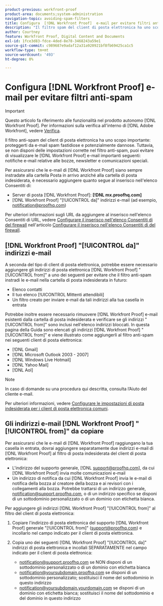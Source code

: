 ```yaml
---
product-previous: workfront-proof
product-area: documents;system-administration
navigation-topic: avoiding-spam-filters
title: Configura  [!DNL Workfront Proof]  e-mail per evitare filtri anti-spam
description: "Il filtro spam del client di posta elettronica ha uno scopo importante: proteggerti da e-mail spam fastidiose e potenzialmente dannose. Tuttavia, se non disponi delle impostazioni corrette nel filtro anti-spam, puoi evitare di visualizzare le seguenti [!DNL Workfront Proof] e-mail importanti: notifiche e-mail relative alla bozza, newsletter e comunicazioni speciali."
author: Courtney
feature: Workfront Proof, Digital Content and Documents
exl-id: 1fce3d83-fdce-4ded-8e78-3468243a59e1
source-git-commit: c989687e9adaf12a31a920921bf8fb69425ca1c5
workflow-type: tm+mt
source-wordcount: '493'
ht-degree: 0%

---
```


# Configura [!DNL Workfront Proof] e-mail per evitare filtri anti-spam

>[!IMPORTANT]
>
>Questo articolo fa riferimento alle funzionalità nel prodotto autonomo [!DNL Workfront Proof]. Per informazioni sulla verifica all&#39;interno di [!DNL Adobe Workfront], vedere [Verifica](../../../review-and-approve-work/proofing/proofing.md).

Il filtro anti-spam del client di posta elettronica ha uno scopo importante: proteggerti da e-mail spam fastidiose e potenzialmente dannose. Tuttavia, se non disponi delle impostazioni corrette nel filtro anti-spam, puoi evitare di visualizzare le [!DNL Workfront Proof] e-mail importanti seguenti: notifiche e-mail relative alle bozze, newsletter e comunicazioni speciali.

Per assicurarsi che le e-mail di [!DNL Workfront Proof] siano sempre instradate alla cartella Posta in arrivo anziché alla cartella di posta indesiderata, è necessario aggiungere quanto segue al inserisco nell&#39;elenco Consentiti di:

* Server di posta [!DNL Workfront Proof]: **[!DNL mx.proofhq.com]**
* [!DNL Workfront Proof] &quot;[!UICONTROL da]&quot; indirizzi e-mail (ad esempio, notification@proofhq.com)

Per ulteriori informazioni sugli URL da aggiungere al inserisco nell&#39;elenco Consentiti di URL, vedere [Configurare il inserisco nell&#39;elenco Consentiti di del firewall](../../../administration-and-setup/get-started-wf-administration/configure-your-firewall.md) nell&#39;articolo [Configurare il inserisco nell&#39;elenco Consentiti di del firewall](../../../administration-and-setup/get-started-wf-administration/configure-your-firewall.md).

## [!DNL Workfront Proof] &quot;[!UICONTROL da]&quot; indirizzi e-mail

A seconda del tipo di client di posta elettronica, potrebbe essere necessario aggiungere gli indirizzi di posta elettronica [!DNL Workfront Proof] &quot;[!UICONTROL from]&quot; a uno dei seguenti per evitare che il filtro anti-spam instradi le e-mail nella cartella di posta indesiderata in futuro:

* Elenco contatti
* Il tuo elenco [!UICONTROL Mittenti attendibili]
* Un filtro creato per inviare e-mail da tali indirizzi alla tua casella in entrata

Potrebbe inoltre essere necessario rimuovere [!DNL Workfront Proof] e-mail esistenti dalla cartella di posta indesiderata e verificare se gli indirizzi &quot;[!UICONTROL from]&quot; sono inclusi nell&#39;elenco indirizzi bloccati. In questa pagina della Guida sono elencati gli indirizzi [!DNL Workfront Proof] &quot;[!UICONTROL from]&quot; e viene illustrato come aggiungerli al filtro anti-spam nei seguenti client di posta elettronica:

* [!DNL Gmail]
* [!DNL Microsoft Outlook 2003 - 2007]
* [!DNL Windows Live Hotmail]
* [!DNL Yahoo Mail]
* [!DNL Aol]

>[!NOTE]
>
>In caso di domande su una procedura qui descritta, consulta l’Aiuto del cliente e-mail.

Per ulteriori informazioni, vedere [Configurare le impostazioni di posta indesiderata per i client di posta elettronica comuni](../../../workfront-proof/wp-emailsntfctns/avoiding-spam-filters/configure-spam-settings-clients.md).

## Gli indirizzi e-mail [!DNL Workfront Proof] &quot;[!UICONTROL from]&quot; da copiare

Per assicurarsi che le e-mail di [!DNL Workfront Proof] raggiungano la tua casella in entrata, dovrai aggiungere separatamente due indirizzi e-mail di [!DNL Workfront Proof] al filtro di posta indesiderata del client di posta elettronica:

* L&#39;indirizzo del supporto generale, [!DNL support@proofhq.com], da cui [!DNL Workfront Proof] invia molte comunicazioni e-mail
* Un indirizzo di notifica da cui [!DNL Workfront Proof] invia le e-mail di notifica della bozza al creatore della bozza e ai revisori con i collegamenti alla bozza. Potrebbe trattarsi di un indirizzo generale, notification@support.proofhq.com, o di un indirizzo specifico se disponi di un sottodominio personalizzato o di un dominio con etichetta bianca.

Per aggiungere gli indirizzi [!DNL Workfront Proof] &quot;[!UICONTROL from]&quot; al filtro del client di posta elettronica:

1. Copiare l&#39;indirizzo di posta elettronica del supporto [!DNL Workfront Proof] generale &quot;[!UICONTROL from]&quot; (support@proofhq.com) e incollarlo nel campo indicato per il client di posta elettronica.
1. Copia uno dei seguenti [!DNL Workfront Proof] &quot;[!UICONTROL da]&quot; indirizzi di posta elettronica e incollali SEPARATAMENTE nel campo indicato per il client di posta elettronica:

   * notification@support.proofhq.com se NON disponi di un sottodominio personalizzato o di un dominio con etichetta bianca
   * notification@yoursubdomain.proofhq.com se disponi di un sottodominio personalizzato; sostituisci il nome del sottodominio in questo indirizzo
   * notification@yoursubdomain.yourdomain.com se disponi di un dominio con etichetta bianca; sostituisci il nome del sottodominio e del dominio in questo indirizzo

<!--
<p data-mc-conditions="QuicksilverOrClassic.Draft mode">See the relevant section below for your email client to find out where to paste in these two Workfront Proof "[!UICONTROL from]" addresses.</p>
-->
